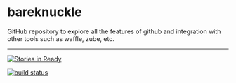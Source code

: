 # bareknuckle
GitHub repository to explore all the features of github and integration with other tools such as waffle, zube, etc.




---

[![Stories in Ready](https://badge.waffle.io/harishkamathuk/bareknuckle.svg?label=ready&title=Ready)](http://waffle.io/harishkamathuk/bareknuckle)

[![build status](https://travis-ci.org/harishkamathuk/bareknuckle.svg?branch=master)](https://travis-ci.org/harishkamathuk/bareknuckle)
